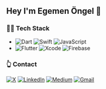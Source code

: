##  Hey I'm Egemen Öngel 👋


### 👨‍💻 Tech Stack
- ![Dart](https://img.shields.io/badge/dart-%230175C2.svg?style=for-the-badge&logo=dart&logoColor=white) ![Swift](https://img.shields.io/badge/swift-F54A2A?style=for-the-badge&logo=swift&logoColor=white) ![JavaScript](https://img.shields.io/badge/javascript-%23323330.svg?style=for-the-badge&logo=javascript&logoColor=%23F7DF1E)
- ![Flutter](https://img.shields.io/badge/Flutter-%2302569B.svg?style=for-the-badge&logo=Flutter&logoColor=white) ![Xcode](https://img.shields.io/badge/Xcode-007ACC?style=for-the-badge&logo=Xcode&logoColor=white) ![Firebase](https://img.shields.io/badge/firebase-a08021?style=for-the-badge&logo=firebase&logoColor=ffcd34)

### 👆 Contact
[![X](https://img.shields.io/badge/X-%23000000.svg?style=for-the-badge&logo=X&logoColor=white)](https://x.com/egemenongel) [![LinkedIn](https://img.shields.io/badge/linkedin-%230077B5.svg?style=for-the-badge&logo=linkedin&logoColor=white)](https://www.linkedin.com/in/egemenongel/) [![Medium](https://img.shields.io/badge/Medium-12100E?style=for-the-badge&logo=medium&logoColor=white)](https://medium.com/@egemenongel_66139) [![Gmail](https://img.shields.io/badge/Gmail-D14836?style=for-the-badge&logo=gmail&logoColor=white)](mailto:egemenongel@gmail.com)
